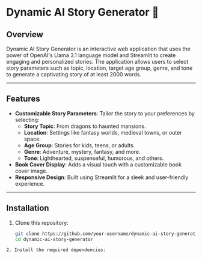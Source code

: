 # Dynamic AI Story Generator 📖

## Overview
Dynamic AI Story Generator is an interactive web application that uses the power of OpenAI's Llama 3.1 language model and Streamlit to create engaging and personalized stories. The application allows users to select story parameters such as topic, location, target age group, genre, and tone to generate a captivating story of at least 2000 words.

---

## Features
- **Customizable Story Parameters**: Tailor the story to your preferences by selecting:
  - **Story Topic**: From dragons to haunted mansions.
  - **Location**: Settings like fantasy worlds, medieval towns, or outer space.
  - **Age Group**: Stories for kids, teens, or adults.
  - **Genre**: Adventure, mystery, fantasy, and more.
  - **Tone**: Lighthearted, suspenseful, humorous, and others.
- **Book Cover Display**: Adds a visual touch with a customizable book cover image.
- **Responsive Design**: Built using Streamlit for a sleek and user-friendly experience.

---

## Installation
1. Clone this repository:
   ```bash
   git clone https://github.com/your-username/dynamic-ai-story-generator.git
   cd dynamic-ai-story-generator
```
2. Install the required dependencies:

